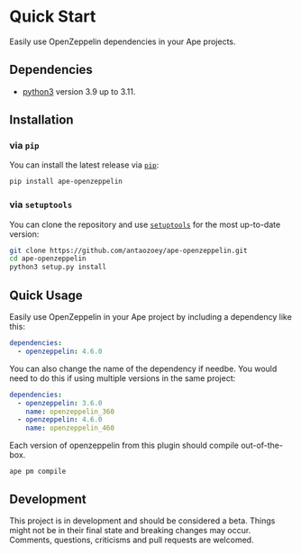# Quick Start

Easily use OpenZeppelin dependencies in your Ape projects.

## Dependencies

- [python3](https://www.python.org/downloads) version 3.9 up to 3.11.

## Installation

### via `pip`

You can install the latest release via [`pip`](https://pypi.org/project/pip/):

```bash
pip install ape-openzeppelin
```

### via `setuptools`

You can clone the repository and use [`setuptools`](https://github.com/pypa/setuptools) for the most up-to-date version:

```bash
git clone https://github.com/antaozoey/ape-openzeppelin.git
cd ape-openzeppelin
python3 setup.py install
```

## Quick Usage

Easily use OpenZeppelin in your Ape project by including a dependency like this:

```yaml
dependencies:
  - openzeppelin: 4.6.0
```

You can also change the name of the dependency if needbe.
You would need to do this if using multiple versions in the same project:

```yaml
dependencies:
  - openzeppelin: 3.6.0
    name: openzeppelin_360
  - openzeppelin: 4.6.0
    name: openzeppelin_460
```

Each version of openzeppelin from this plugin should compile out-of-the-box.

```shell
ape pm compile
```

## Development

This project is in development and should be considered a beta.
Things might not be in their final state and breaking changes may occur.
Comments, questions, criticisms and pull requests are welcomed.
